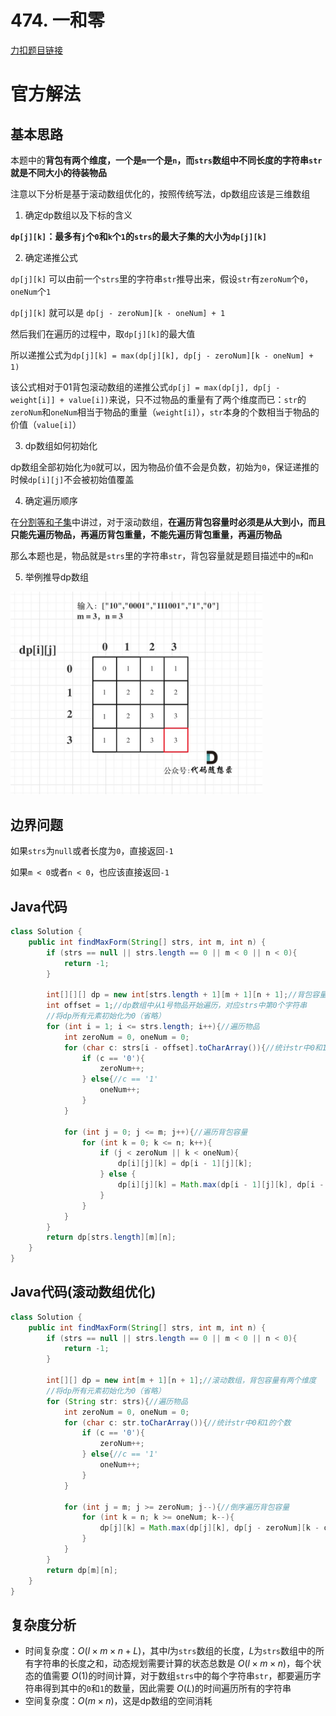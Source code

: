 # 474. 一和零

[力扣题目链接](https://leetcode-cn.com/problems/ones-and-zeroes/)


# 官方解法

## 基本思路

本题中的<strong>背包有两个维度，一个是`m`一个是`n`，而`strs`数组中不同长度的字符串`str`就是不同大小的待装物品</strong>

注意以下分析是基于滚动数组优化的，按照传统写法，dp数组应该是三维数组

1. 确定dp数组以及下标的含义

<strong>`dp[j][k]`：最多有`j`个`0`和`k`个`1`的`strs`的最大子集的大小为`dp[j][k]`</strong>

2. 确定递推公式

`dp[j][k]` 可以由前一个`strs`里的字符串`str`推导出来，假设`str`有`zeroNum`个`0`，`oneNum`个`1`

`dp[j][k]` 就可以是 `dp[j - zeroNum][k - oneNum] + 1`

然后我们在遍历的过程中，取`dp[j][k]`的最大值

所以递推公式为`dp[j][k] = max(dp[j][k], dp[j - zeroNum][k - oneNum] + 1)`

该公式相对于01背包滚动数组的递推公式`dp[j] = max(dp[j], dp[j - weight[i]] + value[i])`来说，只不过物品的重量有了两个维度而已：`str`的`zeroNum`和`oneNum`相当于物品的重量（`weight[i]`），`str`本身的个数相当于物品的价值（`value[i]`）

3. dp数组如何初始化

dp数组全部初始化为`0`就可以，因为物品价值不会是负数，初始为`0`，保证递推的时候`dp[i][j]`不会被初始值覆盖

4. 确定遍历顺序

在<a href="./0416. 分割等和子集.md">分割等和子集</a>中讲过，对于滚动数组，<strong>在遍历背包容量时必须是从大到小，而且只能先遍历物品，再遍历背包重量，不能先遍历背包重量，再遍历物品</strong>

那么本题也是，物品就是`strs`里的字符串`str`，背包容量就是题目描述中的`m`和`n`

5. 举例推导dp数组

<img src="../Pictures/474. 一和零.png" width="80%"/>

## 边界问题

如果`strs`为`null`或者长度为`0`，直接返回`-1`

如果`m < 0`或者`n < 0`，也应该直接返回`-1`

## Java代码
```java
class Solution {
    public int findMaxForm(String[] strs, int m, int n) {
        if (strs == null || strs.length == 0 || m < 0 || n < 0){
            return -1;
        }

        int[][][] dp = new int[strs.length + 1][m + 1][n + 1];//背包容量有两个维度
        int offset = 1;//dp数组中从1号物品开始遍历，对应strs中第0个字符串
        //将dp所有元素初始化为0（省略）
        for (int i = 1; i <= strs.length; i++){//遍历物品
            int zeroNum = 0, oneNum = 0;
            for (char c: strs[i - offset].toCharArray()){//统计str中0和1的个数
                if (c == '0'){
                    zeroNum++;
                } else{//c == '1'
                    oneNum++;
                }
            }

            for (int j = 0; j <= m; j++){//遍历背包容量
                for (int k = 0; k <= n; k++){
                    if (j < zeroNum || k < oneNum){
                        dp[i][j][k] = dp[i - 1][j][k];
                    } else {
                        dp[i][j][k] = Math.max(dp[i - 1][j][k], dp[i - 1][j - zeroNum][k - oneNum] + 1);
                    }
                }
            }
        }
        return dp[strs.length][m][n];
    }
}
```

## Java代码(滚动数组优化)
```java
class Solution {
    public int findMaxForm(String[] strs, int m, int n) {
        if (strs == null || strs.length == 0 || m < 0 || n < 0){
            return -1;
        }
        
        int[][] dp = new int[m + 1][n + 1];//滚动数组，背包容量有两个维度
        //将dp所有元素初始化为0（省略）
        for (String str: strs){//遍历物品
            int zeroNum = 0, oneNum = 0;
            for (char c: str.toCharArray()){//统计str中0和1的个数
                if (c == '0'){
                    zeroNum++;
                } else{//c == '1'
                    oneNum++;
                }
            }

            for (int j = m; j >= zeroNum; j--){//倒序遍历背包容量
                for (int k = n; k >= oneNum; k--){
                    dp[j][k] = Math.max(dp[j][k], dp[j - zeroNum][k - oneNum] + 1);
                }
            }
        }
        return dp[m][n];
    }
}
```

## 复杂度分析
- 时间复杂度：$O(l \times m \times n + L)$，其中$l$为`strs`数组的长度，$L$为`strs`数组中的所有字符串的长度之和，动态规划需要计算的状态总数是 $O(l \times m \times n)$，每个状态的值需要 $O(1)$的时间计算，对于数组`strs`中的每个字符串`str`，都要遍历字符串得到其中的`0`和`1`的数量，因此需要 $O(L)$的时间遍历所有的字符串
- 空间复杂度：$O(m \times n)$，这是dp数组的空间消耗